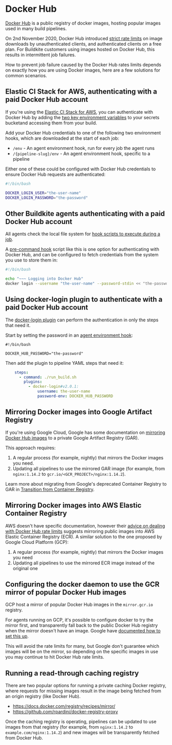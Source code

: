 # Docker Hub

[Docker Hub](https://hub.docker.com/) is a public registry of docker images,
hosting popular images used in many build pipelines.

On 2nd November 2020, Docker Hub introduced [strict rate
limits](https://docs.docker.com/docker-hub/download-rate-limit/) on image
downloads by unauthenticated clients, and authenticated clients on a free plan.
For Buildkite customers using images hosted on Docker Hub, this results in intermittent job failures.

How to prevent job failure caused by the Docker Hub rates limits depends on exactly how you are using Docker images, here are a few solutions for common scenarios.

## Elastic CI Stack for AWS, authenticating with a paid Docker Hub account

If you're using the [Elastic CI Stack for AWS](https://github.com/buildkite/elastic-ci-stack-for-aws), you can authenticate with Docker Hub by adding the [two key environment variables](/docs/agent/v3/aws/elastic-ci-stack/ec2-linux-and-windows/managing-elastic-ci-stack#docker-registry-support) to your secrets bucketand accessing them from your build.

Add your Docker Hub credentials to one of the following two environment hooks, which are downloaded at the start of each job:

- `/env` - An agent environment hook, run for every job the agent runs
- `/{pipeline-slug}/env` - An agent environment hook, specific to a pipeline

Either one of these could be configured with Docker Hub credentials to ensure
Docker Hub requests are authenticated:

```bash
#!/bin/bash

DOCKER_LOGIN_USER="the-user-name"
DOCKER_LOGIN_PASSWORD="the-password"
```

## Other Buildkite agents authenticating with a paid Docker Hub account

All agents check the local file system for [hook scripts to execute during a job](/docs/agent/v3/hooks).

A [pre-command hook](/docs/agent/v3/hooks#job-lifecycle-hooks) script like this is one option for authenticating with Docker Hub, and can be configured to fetch credentials from the system you use to store them in:

```bash
#!/bin/bash

echo "~~~ Logging into Docker Hub"
docker login --username "the-user-name" --password-stdin << "the-password"
```

## Using docker-login plugin to authenticate with a paid Docker Hub account

The [docker-login plugin](https://github.com/buildkite-plugins/docker-login-buildkite-plugin/) can perform the authentication in only the steps that need it.

Start by setting the password in an [agent environment hook](/docs/agent/v3/hooks):

    #!/bin/bash

    DOCKER_HUB_PASSWORD="the-password"

Then add the plugin to pipeline YAML steps that need it:

```yaml
    steps:
      - command: ./run_build.sh
        plugins:
          - docker-login#v2.0.1:
              username: the-user-name
              password-env: DOCKER_HUB_PASSWORD
```

## Mirroring Docker images into Google Artifact Registry

If you're using Google Cloud, Google has some documentation on [mirroring
Docker Hub images](https://cloud.google.com/artifact-registry/docs/docker/migrate-external-containers) to a private Google Artifact Registry (GAR).

This approach requires:

1. A regular process (for example, nightly) that mirrors the Docker images you need.
1. Updating all pipelines to use the mirrored GAR image (for example, from `nginx:1.14.2` to `gcr.io/<GCR_PROJECT>/nginx:1.14.2`).

Learn more about migrating from Google's deprecated Container Registry to GAR in [Transition from Container Registry](https://cloud.google.com/artifact-registry/docs/transition/transition-from-gcr).

## Mirroring Docker images into AWS Elastic Container Registry

AWS doesn't have specific documentation, however their [advice on dealing with
Docker Hub rate limits](https://aws.amazon.com/blogs/containers/advice-for-customers-dealing-with-docker-hub-rate-limits-and-a-coming-soon-announcement/) suggests mirroring public images into AWS Elastic
Container Registry (ECR). A similar solution to the one proposed by Google Cloud Platform (GCP):

1. A regular process (for example, nightly) that mirrors the Docker images you need
1. Updating all pipelines to use the mirrored ECR image instead of the original one

## Configuring the docker daemon to use the GCR mirror of popular Docker Hub images

GCP host a mirror of popular Docker Hub images in the `mirror.gcr.io` registry.

For agents running on GCP, it's possible to configure docker to try the mirror
first, and transparently fall back to the public Docker Hub registry when the
mirror doesn't have an image. Google have [documented how to set this
up](https://cloud.google.com/container-registry/docs/pulling-cached-images).

This will avoid the rate limits for many, but Google don't
guarantee which images will be on the mirror, so depending on the specific
images in use you may continue to hit Docker Hub rate limits.

## Running a read-through caching registry

There are two popular options for running a private caching Docker registry,
where requests for missing images result in the image being fetched from an
origin registry (like Docker Hub).

- https://docs.docker.com/registry/recipes/mirror/
- https://github.com/rpardini/docker-registry-proxy

Once the caching registry is operating, pipelines can be updated to use images
from that registry (for example, from `nginx:1.14.2` to `example.com/nginx:1.14.2`) and
new images will be transparently fetched from Docker Hub.
